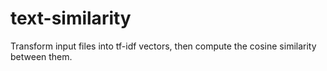 text-similarity
===============

Transform input files into tf-idf vectors, then compute the cosine similarity between them.
